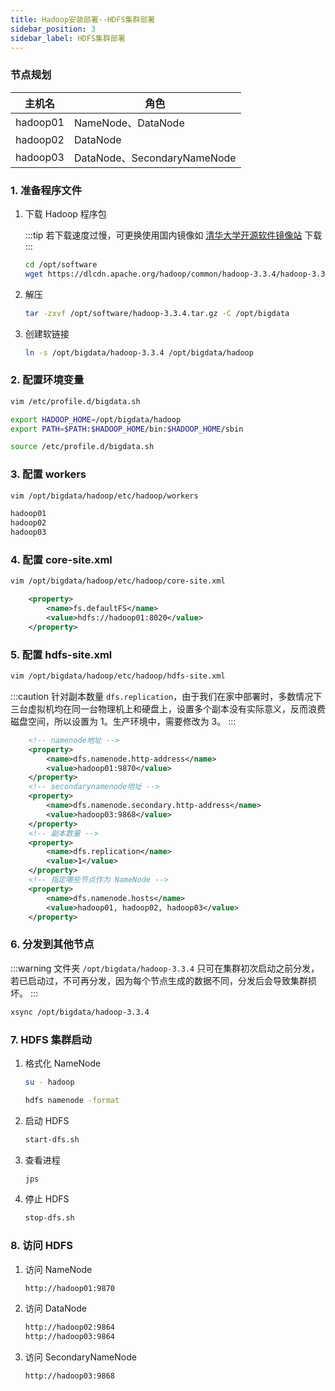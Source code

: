 ```yaml
---
title: Hadoop安装部署--HDFS集群部署
sidebar_position: 3
sidebar_label: HDFS集群部署
---
```


### 节点规划

| 主机名   | 角色                        |
| -------- | --------------------------- |
| hadoop01 | NameNode、DataNode          |
| hadoop02 | DataNode                    |
| hadoop03 | DataNode、SecondaryNameNode |

### 1. 准备程序文件

1. 下载 Hadoop 程序包

   :::tip
   若下载速度过慢，可更换使用国内镜像如 [清华大学开源软件镜像站](https://mirrors.tuna.tsinghua.edu.cn/apache/hadoop/common/) 下载
   :::

   ```bash
   cd /opt/software
   wget https://dlcdn.apache.org/hadoop/common/hadoop-3.3.4/hadoop-3.3.4.tar.gz
   ```

2. 解压

   ```bash
   tar -zxvf /opt/software/hadoop-3.3.4.tar.gz -C /opt/bigdata
   ```

3. 创建软链接
   ```bash
   ln -s /opt/bigdata/hadoop-3.3.4 /opt/bigdata/hadoop
   ```

### 2. 配置环境变量

```bash
vim /etc/profile.d/bigdata.sh
```

```bash
export HADOOP_HOME=/opt/bigdata/hadoop
export PATH=$PATH:$HADOOP_HOME/bin:$HADOOP_HOME/sbin
```

```bash
source /etc/profile.d/bigdata.sh
```

### 3. 配置 workers

```bash
vim /opt/bigdata/hadoop/etc/hadoop/workers
```

```bash
hadoop01
hadoop02
hadoop03
```

### 4. 配置 core-site.xml

```bash
vim /opt/bigdata/hadoop/etc/hadoop/core-site.xml
```

```xml
    <property>
        <name>fs.defaultFS</name>
        <value>hdfs://hadoop01:8020</value>
    </property>
```

### 5. 配置 hdfs-site.xml

```bash
vim /opt/bigdata/hadoop/etc/hadoop/hdfs-site.xml
```

:::caution
针对副本数量 `dfs.replication`，由于我们在家中部署时，多数情况下三台虚拟机均在同一台物理机上和硬盘上，设置多个副本没有实际意义，反而浪费磁盘空间，所以设置为 1。生产环境中，需要修改为 3。
:::

```xml
    <!-- namenode地址 -->
    <property>
        <name>dfs.namenode.http-address</name>
        <value>hadoop01:9870</value>
    </property>
    <!-- secondarynamenode地址 -->
    <property>
        <name>dfs.namenode.secondary.http-address</name>
        <value>hadoop03:9868</value>
    </property>
    <!-- 副本数量 -->
    <property>
        <name>dfs.replication</name>
        <value>1</value>
    </property>
    <!-- 指定哪些节点作为 NameNode -->
    <property>
        <name>dfs.namenode.hosts</name>
        <value>hadoop01, hadoop02, hadoop03</value>
    </property>
```

### 6. 分发到其他节点

:::warning
文件夹 `/opt/bigdata/hadoop-3.3.4` 只可在集群初次启动之前分发，若已启动过，不可再分发，因为每个节点生成的数据不同，分发后会导致集群损坏。
:::

```bash
xsync /opt/bigdata/hadoop-3.3.4
```

### 7. HDFS 集群启动

1. 格式化 NameNode

   ```bash
   su - hadoop
   ```

   ```bash
   hdfs namenode -format
   ```

2. 启动 HDFS

   ```bash
   start-dfs.sh
   ```

3. 查看进程

   ```bash
   jps
   ```

4. 停止 HDFS
   ```bash
   stop-dfs.sh
   ```

### 8. 访问 HDFS

1. 访问 NameNode

   ```bash
   http://hadoop01:9870
   ```

2. 访问 DataNode

   ```bash
   http://hadoop02:9864
   http://hadoop03:9864
   ```

3. 访问 SecondaryNameNode
   ```bash
   http://hadoop03:9868
   ```
